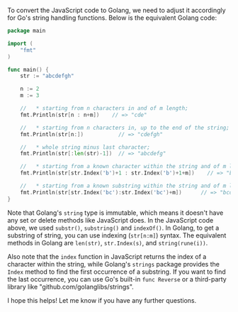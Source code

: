 To convert the JavaScript code to Golang, we need to adjust it accordingly for Go's string handling functions. Below is the equivalent Golang code:

```go
package main

import (
    "fmt"
)

func main() {
    str := "abcdefgh"

    n := 2
    m := 3

    //   * starting from n characters in and of m length;
    fmt.Println(str[n : n+m])    // => "cde"

    //   * starting from n characters in, up to the end of the string;
    fmt.Println(str[n:])           // => "cdefgh"

    //   * whole string minus last character;
    fmt.Println(str[:len(str)-1])  // => "abcdefg"

    //   * starting from a known character within the string and of m length;
    fmt.Println(str[str.Index('b')+1 : str.Index('b')+1+m])    // => "bcd"

    //   * starting from a known substring within the string and of m length; 
    fmt.Println(str[str.Index('bc'):str.Index('bc')+m])      // => "bcd"
}
```

Note that Golang's `string` type is immutable, which means it doesn't have any set or delete methods like JavaScript does. In the JavaScript code above, we used `substr()`, `substring()` and `indexOf()`. In Golang, to get a substring of string, you can use indexing (`str[n:m]`) syntax. The equivalent methods in Golang are `len(str)`, `str.Index(s)`, and `string(rune(i))`. 

Also note that the `index` function in JavaScript returns the index of a character within the string, while Golang's `strings` package provides the `Index` method to find the first occurrence of a substring. If you want to find the last occurrence, you can use Go's built-in `func Reverse` or a third-party library like "github.com/golanglibs/strings". 

I hope this helps! Let me know if you have any further questions.
